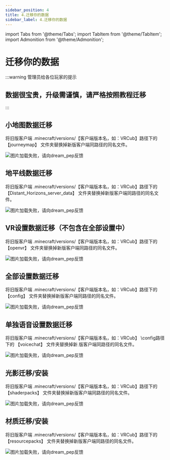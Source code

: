 ```yaml
---
sidebar_position: 4
title: 4.迁移你的数据
sidebar_label: 4.迁移你的数据
---
```


import Tabs from '@theme/Tabs';
import TabItem from '@theme/TabItem';
import Admonition from '@theme/Admonition';

# 迁移你的数据

:::warning 管理员给各位玩家的提示
<h2>数据很宝贵，升级需谨慎，请严格按照教程迁移</h2>
:::

## 小地图数据迁移

将旧版客户端 .minecraft/versions/【客户端版本名，如：VRCub】路径下的 【journeymap】 文件夹替换掉新版客户端同路径的同名文件。

![图片加载失败，请向dream_pep反馈](/docs-img/userdocs-qianyi/1.png)

## 地平线数据迁移

将旧版客户端 .minecraft/versions/【客户端版本名，如：VRCub】路径下的 【Distant_Horizons_server_data】 文件夹替换掉新版客户端同路径的同名文件。

![图片加载失败，请向dream_pep反馈](/docs-img/userdocs-qianyi/2.png)

## VR设置数据迁移（不包含在全部设置中）

将旧版客户端 .minecraft/versions/【客户端版本名，如：VRCub】路径下的 【openvr】 文件夹替换掉新版客户端同路径的同名文件。

![图片加载失败，请向dream_pep反馈](/docs-img/userdocs-qianyi/3.png)

## 全部设置数据迁移

将旧版客户端 .minecraft/versions/【客户端版本名，如：VRCub】路径下的 【config】 文件夹替换掉新版客户端同路径的同名文件。

![图片加载失败，请向dream_pep反馈](/docs-img/userdocs-qianyi/4.png)

## 单独语音设置数据迁移

将旧版客户端 .minecraft/versions/【客户端版本名，如：VRCub】 \config路径下的 【voicechat】 文件夹替换掉新	版客户端同路径的同名文件。

![图片加载失败，请向dream_pep反馈](/docs-img/userdocs-qianyi/5.png)

## 光影迁移/安装

将旧版客户端 .minecraft/versions/【客户端版本名，如：VRCub】路径下的 【shaderpacks】 文件夹替换掉新版客户端同路径的同名文件。

![图片加载失败，请向dream_pep反馈](/docs-img/userdocs-qianyi/6.png)

## 材质迁移/安装

将旧版客户端 .minecraft/versions/【客户端版本名，如：VRCub】路径下的 【resourcepacks】 文件夹替换掉新版客户端同路径的同名文件。

![图片加载失败，请向dream_pep反馈](/docs-img/userdocs-qianyi/7.png)